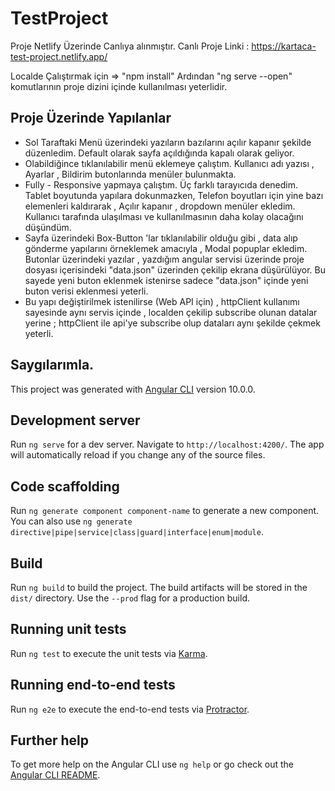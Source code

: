 # TestProject
Proje Netlify Üzerinde Canlıya alınmıştır. Canlı Proje Linki : https://kartaca-test-project.netlify.app/

Localde Çalıştırmak için  => "npm install" Ardından "ng serve --open" komutlarının proje dizini içinde kullanılması yeterlidir.

## Proje Üzerinde Yapılanlar 
* Sol Taraftaki Menü üzerindeki yazıların bazılarını açılır kapanır şekilde düzenledim. Default olarak sayfa açıldığında kapalı olarak geliyor. 
* Olabildiğince tıklanılabilir menü eklemeye çalıştım. Kullanıcı adı yazısı , Ayarlar , Bildirim butonlarında menüler bulunmakta.
* Fully - Responsive yapmaya çalıştım. Üç farklı tarayıcıda denedim. Tablet boyutunda yapılara dokunmazken, Telefon boyutları için yine bazı elemenleri kaldırarak , Açılır kapanır , dropdown menüler ekledim. Kullanıcı tarafında ulaşılması ve kullanılmasının daha kolay olacağını düşündüm. 
* Sayfa üzerindeki Box-Button 'lar tıklanılabilir olduğu gibi , data alıp gönderme yapılarını örneklemek amacıyla , Modal popuplar ekledim. Butonlar üzerindeki yazılar , yazdığım angular servisi üzerinde proje dosyası içerisindeki "data.json" üzerinden çekilip ekrana düşürülüyor. Bu sayede yeni buton eklenmek istenirse sadece "data.json" içinde yeni buton verisi eklenmesi yeterli.
* Bu yapı değiştirilmek istenilirse (Web API için) , httpClient kullanımı sayesinde aynı servis içinde , localden çekilip subscribe olunan datalar yerine ; httpClient ile api'ye subscribe olup dataları aynı şekilde çekmek yeterli.
## Saygılarımla.


This project was generated with [Angular CLI](https://github.com/angular/angular-cli) version 10.0.0.

## Development server

Run `ng serve` for a dev server. Navigate to `http://localhost:4200/`. The app will automatically reload if you change any of the source files.

## Code scaffolding

Run `ng generate component component-name` to generate a new component. You can also use `ng generate directive|pipe|service|class|guard|interface|enum|module`.

## Build

Run `ng build` to build the project. The build artifacts will be stored in the `dist/` directory. Use the `--prod` flag for a production build.

## Running unit tests

Run `ng test` to execute the unit tests via [Karma](https://karma-runner.github.io).

## Running end-to-end tests

Run `ng e2e` to execute the end-to-end tests via [Protractor](http://www.protractortest.org/).

## Further help

To get more help on the Angular CLI use `ng help` or go check out the [Angular CLI README](https://github.com/angular/angular-cli/blob/master/README.md).
